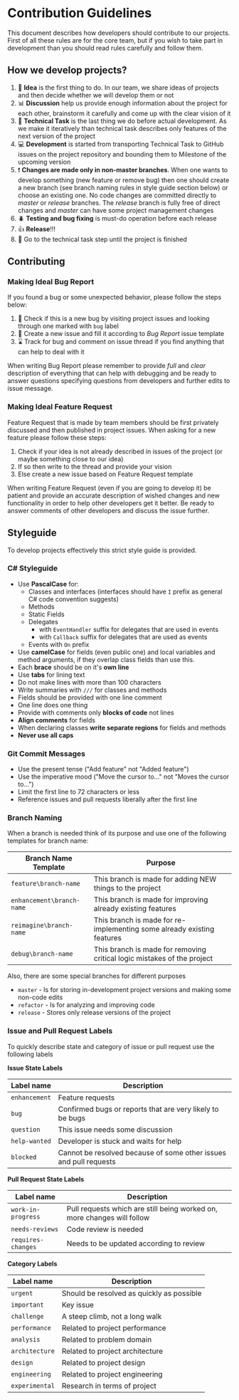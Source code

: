 # Contribution Guidelines

This document describes how developers should contribute to our projects. First of all these rules are for the core team, but if you wish to take part in development than you should read rules carefully and follow them.

## How we develop projects?

1. :thinking: **Idea** is the first thing to do. In our team, we share ideas of projects and then decide whether we will develop them or not
1. :bar_chart: **Discussion** help us provide enough information about the project for each other, brainstorm it carefully and come up with the clear vision of it
1. :pencil: **Technical Task** is the last thing we do before actual development. As we make it iteratively than technical task describes only features of the next version of the project
1. :computer: **Development** is started from transporting Technical Task to GitHub issues on the project repository and bounding them to Milestone of the upcoming version
1. :heavy_exclamation_mark: **Changes are made only in non-master branches**. When one wants to develop something (new feature or remove bug) then one should create a new branch (see branch naming rules in style guide section below) or choose an existing one. No code changes are committed directly to _master_ or _release_ branches. The _release_ branch is fully free of direct changes and _master_ can have some project management changes
1. :beetle: **Testing and bug fixing** is must-do operation before each release
1. :thumbsup: **Release**!!!
1. :arrows_counterclockwise: Go to the technical task step until the project is finished

## Contributing

### Making Ideal Bug Report

If you found a bug or some unexpected behavior, please follow the steps below:

1. :mag_right: Check if this is a new bug by visiting project issues and looking through one marked with `bug` label
2. :loudspeaker: Create a new issue and fill it according to _Bug Report_ issue template
3. :hourglass: Track for bug and comment on issue thread if you find anything that can help to deal with it

When writing Bug Report please remember to provide _full_ and _clear_ description of everything that can help with debugging and be ready to answer questions specifying questions from developers and further edits to issue message.

### Making Ideal Feature Request

Feature Request that is made by team members should be first privately discussed and then published in project issues. When asking for a new feature please follow these steps:

1. Check if your idea is not already described in issues of the project (or maybe something close to our idea)
2. If so then write to the thread and provide your vision
3. Else create a new issue based on Feature Request template

When writing Feature Request (even if you are going to develop it) be patient and provide an accurate description of wished changes and new functionality in order to help other developers get it better. Be ready to answer comments of other developers and discuss the issue further.

## Styleguide 

To develop projects effectively this strict style guide is provided.

### C# Styleguide

- Use **PascalCase** for:
  - Classes and interfaces (interfaces should have `I` prefix as general C# code convention suggests)
  - Methods
  - Static Fields
  - Delegates
    - with `EventHandler` suffix for delegates that are used in events
    - with `Callback` suffix for delegates that are used as events
  - Events with `On` prefix
- Use **camelCase** for fields (even public one) and local variables and method arguments, if they overlap class fields than use this.
- Each **brace** should be on it's **own line**
- Use **tabs** for lining text
- Do not make lines with more than 100 characters
- Write summaries with `///` for classes and methods
- Fields should be provided with one line comment
- One line does one thing
- Provide with comments only **blocks of code** not lines
- **Align comments** for fields
- When declaring classes **write separate regions** for fields and methods
- **Never use all caps**

### Git Commit Messages
- Use the present tense ("Add feature" not "Added feature")
- Use the imperative mood ("Move the cursor to..." not "Moves the cursor to...")
- Limit the first line to 72 characters or less
- Reference issues and pull requests liberally after the first line

### Branch Naming

When a branch is needed think of its purpose and use one of the following templates for branch name:

| **Branch Name Template** | **Purpose** |
| --- | --- |
| `feature\branch-name` | This branch is made for adding NEW things to the project |
| `enhancement\branch-name` | This branch is made for improving already existing features |
| `reimagine\branch-name` | This branch is made for re-implementing some already existing features |
| `debug\branch-name` | This branch is made for removing critical logic mistakes of the project |

Also, there are some special branches for different purposes

- `master` - Is for storing in-development project versions and making some non-code edits
- `refactor` - Is for analyzing and improving code
- `release` - Stores only release versions of the project

### Issue and Pull Request Labels

To quickly describe state and category of issue or pull request use the following labels

**Issue State Labels**

| **Label name** | **Description** |
| --- | --- |
| `enhancement` | Feature requests |
| `bug` | Confirmed bugs or reports that are very likely to be bugs |
| `question` | This issue needs some discussion |
| `help-wanted` | Developer is stuck and waits for help |
| `blocked` | Cannot be resolved because of some other issues and pull requests |


**Pull Request State Labels**

| **Label name** | **Description** |
| --- | --- |
| `work-in-progress` | Pull requests which are still being worked on, more changes will follow |
| `needs-reviews` | Code review is needed |
| `requires-changes` | Needs to be updated according to review |

**Category Labels**

| **Label name** | **Description** |
| --- | --- |
| `urgent` | Should be resolved as quickly as possible |
| `important` | Key issue |
| `challenge` | A steep climb, not a long walk |
| `performance` | Related to project performance |
| `analysis` | Related to problem domain |
| `architecture` | Related to project architecture |
| `design` | Related to project design |
| `engineering` | Related to project engineering |
| `experimental` | Research in terms of project |
